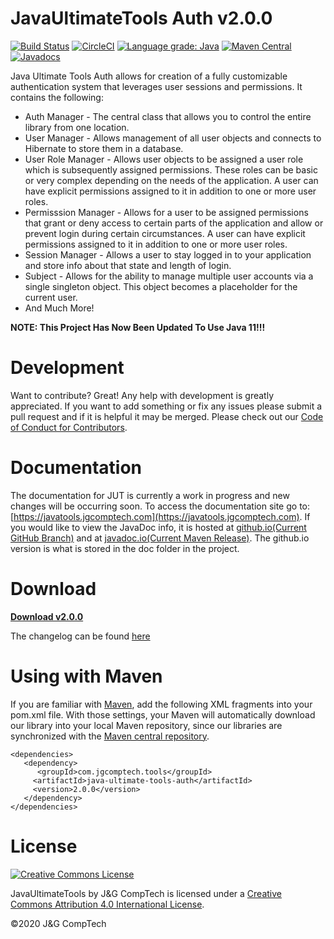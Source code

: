 # JavaUltimateTools Auth v2.0.0
[![Build Status](https://travis-ci.org/JGCompTech/JavaUltimateTools-Auth.svg?branch=master)](https://travis-ci.org/JGCompTech/JavaUltimateTools-Auth) [![CircleCI](https://circleci.com/gh/JGCompTech/JavaUltimateTools-Auth.svg?style=svg)](https://circleci.com/gh/JGCompTech/JavaUltimateTools-Auth) [![Language grade: Java](https://img.shields.io/lgtm/grade/java/g/JGCompTech/JavaUltimateTools-Auth.svg?logo=lgtm&logoWidth=18)](https://lgtm.com/projects/g/JGCompTech/JavaUltimateTools-Auth/context:java) [![Maven Central](https://maven-badges.herokuapp.com/maven-central/com.jgcomptech.tools/java-ultimate-tools-auth/badge.svg?style=flat-square)](https://maven-badges.herokuapp.com/maven-central/com.jgcomptech.tools/java-ultimate-tools-auth/) [![Javadocs](http://www.javadoc.io/badge/com.jgcomptech.tools/java-ultimate-tools-auth.svg?style=flat-square)](http://www.javadoc.io/doc/com.jgcomptech.tools/java-ultimate-tools-auth)

Java Ultimate Tools Auth allows for creation of a fully customizable authentication system that leverages user sessions and permissions. It contains the following:
- Auth Manager - The central class that allows you to control the entire library from one location.
- User Manager - Allows management of all user objects and connects to Hibernate to store them in a database.
- User Role Manager - Allows user objects to be assigned a user role which is subsequently assigned permissions. These roles can be basic or very complex depending on the needs of the application. A user can have explicit permissions assigned to it in addition to one or more user roles.
- Permisssion Manager - Allows for a user to be assigned permissions that grant or deny access to certain parts of the application and allow or prevent login during certain circumstances. A user can have explicit permissions assigned to it in addition to one or more user roles.
- Session Manager - Allows a user to stay logged in to your application and store info about that state and length of login.
- Subject - Allows for the ability to manage multiple user accounts via a single singleton object. This object becomes a placeholder for the current user.
- And Much More!

**NOTE: This Project Has Now Been Updated To Use Java 11!!!**

# Development
Want to contribute? Great!
Any help with development is greatly appreciated. If you want to add something or fix any issues please submit a pull request and if it is helpful it may be merged. Please check out our [Code of Conduct for Contributors](https://github.com/JGCompTech/JavaUltimateTools/blob/master/code-of-conduct.md).

# Documentation
The documentation for JUT is currently a work in progress and new changes will be occurring soon.
To access the documentation site go to: [https://javatools.jgcomptech.com](https://javatools.jgcomptech.com).
If you would like to view the JavaDoc info, it is hosted at [github.io(Current GitHub Branch)](https://jgcomptech.github.io/JavaUltimateTools-Auth/) and at [javadoc.io(Current Maven Release)](http://www.javadoc.io/doc/com.jgcomptech.tools/java-ultimate-tools-auth). The github.io version is what is stored in the doc folder in the project.

# Download
**[Download v2.0.0](https://github.com/JGCompTech/JavaUltimateTools-Databases/releases/tag/v2.0.0)**

The changelog can be found [here](https://javatools.jgcomptech.com/changelog/)

# Using with Maven
If you are familiar with [Maven](http://maven.apache.org), add the following XML
fragments into your pom.xml file. With those settings, your Maven will automatically download our library into your local Maven repository, since our libraries are synchronized with the [Maven central repository](http://repo1.maven.org/maven2/com/jgcomptech/tools/java-ultimate-tools/).

    <dependencies>
       <dependency>
          <groupId>com.jgcomptech.tools</groupId>
         <artifactId>java-ultimate-tools-auth</artifactId>
         <version>2.0.0</version>
       </dependency>
    </dependencies>

# License
[![Creative Commons License](https://i.creativecommons.org/l/by/4.0/88x31.png)](http://creativecommons.org/licenses/by/4.0/)

JavaUltimateTools by J&G CompTech is licensed under a [Creative Commons Attribution 4.0 International License](http://creativecommons.org/licenses/by/4.0/).

&copy;2020 J&amp;G CompTech
